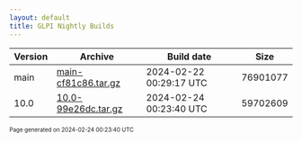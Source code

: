 ```yaml
---
layout: default
title: GLPI Nightly Builds
---
```


Version|Archive|Build date|Size
---|---|---|---
main|[main-cf81c86.tar.gz](main-cf81c86.tar.gz)|2024-02-22 00:29:17 UTC|76901077
10.0|[10.0-99e26dc.tar.gz](10.0-99e26dc.tar.gz)|2024-02-24 00:23:40 UTC|59702609

<font size="1">Page generated on 2024-02-24 00:23:40 UTC</font>
